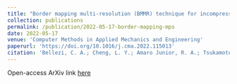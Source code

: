 ```yaml
---
title: "Border mapping multi-resolution (BMMR) technique for incompressible projection-based particle methods"
collection: publications
permalink: /publication/2022-05-17-border-mapping-mps
date: 2022-05-17
venue: 'Computer Methods in Applied Mechanics and Engineering'
paperurl: 'https://doi.org/10.1016/j.cma.2022.115013'
citation: 'Bellezi, C. A.; Cheng, L. Y.; Amaro Junior, R. A.; Tsukamoto, M. M. (2022). &quot;Border mapping multi-resolution (BMMR) technique for incompressible projection-based particle methods.&quot; <i>Computer Methods in Applied Mechanics and Engineering</i>, 396'
---
```


Open-access ArXiv link <a href="https://arxiv.org/abs/2205.08310" target="_blank">here</a>